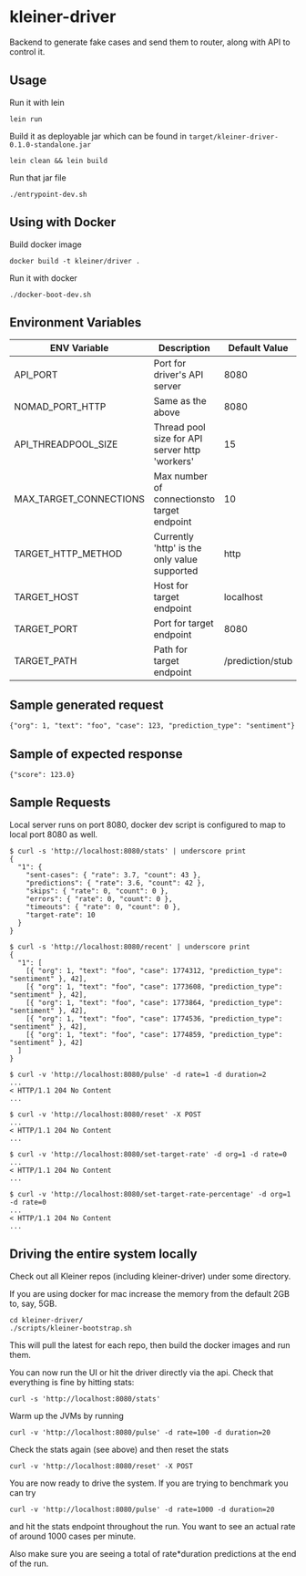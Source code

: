 # kleiner-driver
Backend to generate fake cases and send them to router, along with API to control it.

## Usage

Run it with lein

    lein run

Build it as deployable jar which can be found in `target/kleiner-driver-0.1.0-standalone.jar`

    lein clean && lein build

Run that jar file

    ./entrypoint-dev.sh


## Using with Docker

Build docker image

    docker build -t kleiner/driver .

Run it with docker

    ./docker-boot-dev.sh

## Environment Variables
| ENV Variable            | Description                                      | Default Value    |
|-------------------------|--------------------------------------------------|------------------|
| API_PORT                | Port for driver's API server                     | 8080             |
| NOMAD_PORT_HTTP         | Same as the above                                | 8080             |
| API_THREADPOOL_SIZE     | Thread pool size for API server http 'workers'   | 15               |
| MAX_TARGET_CONNECTIONS  | Max number of connectionsto target endpoint      | 10               |
| TARGET_HTTP_METHOD      | Currently 'http' is the only value supported     | http             |
| TARGET_HOST             | Host for target endpoint                         | localhost        |
| TARGET_PORT             | Port for target endpoint                         | 8080             |
| TARGET_PATH             | Path for target endpoint                         | /prediction/stub |

## Sample generated request

    {"org": 1, "text": "foo", "case": 123, "prediction_type": "sentiment"}

## Sample of expected response

    {"score": 123.0}


## Sample Requests
Local server runs on port 8080, docker dev script is configured to map to local port 8080 as well.
```
$ curl -s 'http://localhost:8080/stats' | underscore print
{
  "1": {
    "sent-cases": { "rate": 3.7, "count": 43 },
    "predictions": { "rate": 3.6, "count": 42 },
    "skips": { "rate": 0, "count": 0 },
    "errors": { "rate": 0, "count": 0 },
    "timeouts": { "rate": 0, "count": 0 },
    "target-rate": 10
  }
}

$ curl -s 'http://localhost:8080/recent' | underscore print
{
  "1": [
    [{ "org": 1, "text": "foo", "case": 1774312, "prediction_type": "sentiment" }, 42],
    [{ "org": 1, "text": "foo", "case": 1773608, "prediction_type": "sentiment" }, 42],
    [{ "org": 1, "text": "foo", "case": 1773864, "prediction_type": "sentiment" }, 42],
    [{ "org": 1, "text": "foo", "case": 1774536, "prediction_type": "sentiment" }, 42],
    [{ "org": 1, "text": "foo", "case": 1774859, "prediction_type": "sentiment" }, 42]
  ]
}

$ curl -v 'http://localhost:8080/pulse' -d rate=1 -d duration=2
...
< HTTP/1.1 204 No Content
...

$ curl -v 'http://localhost:8080/reset' -X POST
...
< HTTP/1.1 204 No Content
...

$ curl -v 'http://localhost:8080/set-target-rate' -d org=1 -d rate=0
...
< HTTP/1.1 204 No Content
...

$ curl -v 'http://localhost:8080/set-target-rate-percentage' -d org=1 -d rate=0
...
< HTTP/1.1 204 No Content
...

```

## Driving the entire system locally

Check out all Kleiner repos (including kleiner-driver) under some directory.

If you are using docker for mac increase the memory from the default 2GB to, say, 5GB.

    cd kleiner-driver/
    ./scripts/kleiner-bootstrap.sh

This will pull the latest for each repo, then build the docker images and run them.

You can now run the UI or hit the driver directly via the api. Check that everything is fine by hitting stats:

    curl -s 'http://localhost:8080/stats'

Warm up the JVMs by running

    curl -v 'http://localhost:8080/pulse' -d rate=100 -d duration=20

Check the stats again (see above) and then reset the stats

    curl -v 'http://localhost:8080/reset' -X POST

You are now ready to drive the system. If you are trying to benchmark you can try

    curl -v 'http://localhost:8080/pulse' -d rate=1000 -d duration=20

and hit the stats endpoint throughout the run. You want to see an actual rate of around 1000 cases per minute.

Also make sure you are seeing a total of rate*duration predictions at the end of the run.
